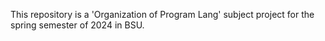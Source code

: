 This repository is a  'Organization of Program Lang' subject project for the spring semester of 2024 in BSU.

